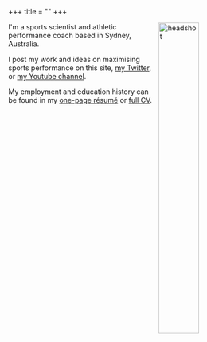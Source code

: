 +++
title = ""
+++

<img src="/./about-hugo_files/mug.png" alt="headshot" align="right" width="40%" height="40%" id="hp"/>



I'm a sports scientist and athletic performance coach based in Sydney, Australia. 

I post my work and ideas on maximising sports performance on this site, [my Twitter](https://twitter.com/mitchhendo_), or [my Youtube channel](https://www.youtube.com/channel/UCMt6OBIhnfyaul5M2JgudQg?view_as=subscriber).

My employment and education history can be found in my [one-page résumé]() or [full CV]().
